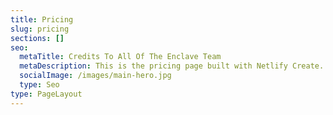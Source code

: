 ```yaml
---
title: Pricing
slug: pricing
sections: []
seo:
  metaTitle: Credits To All Of The Enclave Team
  metaDescription: This is the pricing page built with Netlify Create.
  socialImage: /images/main-hero.jpg
  type: Seo
type: PageLayout
---
```

